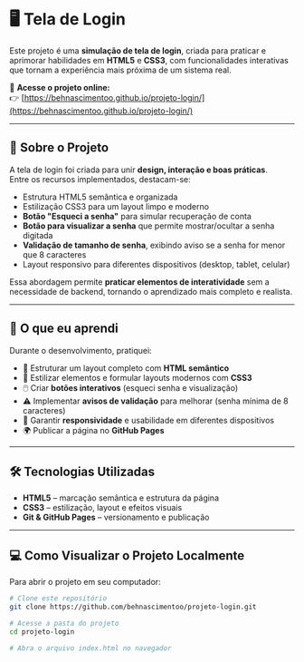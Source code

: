 # 🖥️ Tela de Login

Este projeto é uma **simulação de tela de login**, criada para praticar e aprimorar habilidades em **HTML5** e **CSS3**, com funcionalidades interativas que tornam a experiência mais próxima de um sistema real.

🔗 **Acesse o projeto online:**  
👉 [https://behnascimentoo.github.io/projeto-login/](https://behnascimentoo.github.io/projeto-login/)

---

## 🧠 Sobre o Projeto

A tela de login foi criada para unir **design, interação e boas práticas**.  
Entre os recursos implementados, destacam-se:

- Estrutura HTML5 semântica e organizada  
- Estilização CSS3 para um layout limpo e moderno  
- **Botão "Esqueci a senha"** para simular recuperação de conta  
- **Botão para visualizar a senha** que permite mostrar/ocultar a senha digitada  
- **Validação de tamanho de senha**, exibindo aviso se a senha for menor que 8 caracteres  
- Layout responsivo para diferentes dispositivos (desktop, tablet, celular)  

Essa abordagem permite **praticar elementos de interatividade** sem a necessidade de backend, tornando o aprendizado mais completo e realista.

---

## 🚀 O que eu aprendi

Durante o desenvolvimento, pratiquei:

- 📁 Estruturar um layout completo com **HTML semântico**  
- 🎨 Estilizar elementos e formular layouts modernos com **CSS3**  
- 🖱️ Criar **botões interativos** (esqueci senha e visualização)  
- ⚠️ Implementar **avisos de validação** para melhorar (senha mínima de 8 caracteres)  
- 📱 Garantir **responsividade** e usabilidade em diferentes dispositivos  
- 🌍 Publicar a página no **GitHub Pages**  

---

## 🛠️ Tecnologias Utilizadas

- **HTML5** – marcação semântica e estrutura da página  
- **CSS3** – estilização, layout e efeitos visuais  
- **Git & GitHub Pages** – versionamento e publicação  

---

## 💻 Como Visualizar o Projeto Localmente

Para abrir o projeto em seu computador:

```bash
# Clone este repositório
git clone https://github.com/behnascimentoo/projeto-login.git

# Acesse a pasta do projeto
cd projeto-login

# Abra o arquivo index.html no navegador
